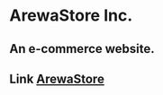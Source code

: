 # ArewaStore Inc.
## An e-commerce website. 
## Link [ArewaStore](https://danmasanii.github.io/ArewaStore/)
